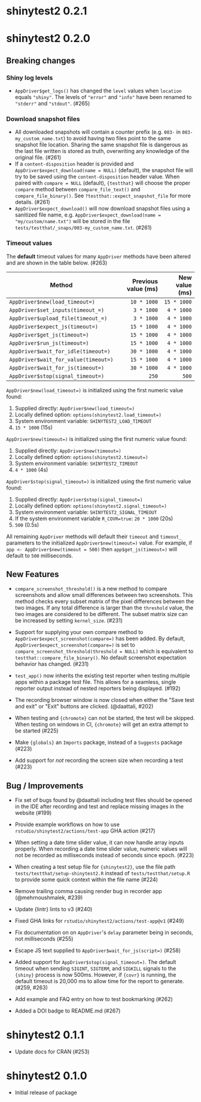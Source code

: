 # shinytest2 0.2.1

# shinytest2 0.2.0

## Breaking changes

### Shiny log levels

* `AppDriver$get_logs()` has changed the `level` values when `location` equals `"shiny"`. The levels of `"error"` and `"info"` have been renamed to `"stderr"` and `"stdout"`. (#265)

### Download snapshot files

* All downloaded snapshots will contain a counter prefix (e.g. `003-` in `003-my_custom_name.txt`) to avoid having two files point to the same snapshot file location. Sharing the same snapshot file is dangerous as the last file written is stored as truth, overwriting any knowledge of the original file. (#261)
* If a `content-disposition` header is provided and `AppDriver$expect_download(name = NULL)` (default), the snapshot file will try to be saved using the `content-disposition` header value. When paired with `compare = NULL` (default), `{testthat}` will choose the proper `compare` method between `compare_file_text()` and `compare_file_binary()`. See `?testthat::expect_snapshot_file` for more details. (#261)
* `AppDriver$expect_download()` will now download snapshot files using a sanitized file name, e.g. `AppDriver$expect_download(name = "my/custom/name.txt")` will be stored in the file `tests/testthat/_snaps/003-my_custom_name.txt`. (#261)

### Timeout values

The **default** timeout values for many `AppDriver` methods have been altered and are shown in the table below. (#263)

Method | Previous value (ms) | New value (ms)
---|---:|---:
`AppDriver$new(load_timeout=)` | `10 * 1000` | `15 * 1000`
`AppDriver$set_inputs(timeout_=)` | `3 * 1000` | `4 * 1000`
`AppDriver$upload_file(timeout_=)` | `3 * 1000` | `4 * 1000`
`AppDriver$expect_js(timeout=)` | `15 * 1000` | `4 * 1000`
`AppDriver$get_js(timeout=)` | `15 * 1000` | `4 * 1000`
`AppDriver$run_js(timeout=)` | `15 * 1000` | `4 * 1000`
`AppDriver$wait_for_idle(timeout=)` | `30 * 1000` | `4 * 1000`
`AppDriver$wait_for_value(timeout=)` | `15 * 1000` | `4 * 1000`
`AppDriver$wait_for_js(timeout=)` | `30 * 1000` | `4 * 1000`
`AppDriver$stop(signal_timeout=)` | `250` | `500`

`AppDriver$new(load_timeout=)` is initialized using the first numeric value found:
1. Supplied directly: `AppDriver$new(load_timeout=)`
2. Locally defined option: `options(shinytest2.load_timeout=)`
3. System environment variable: `SHINYTEST2_LOAD_TIMEOUT`
4. `15 * 1000` (15s)

`AppDriver$new(timeout=)` is initialized using the first numeric value found:
1. Supplied directly: `AppDriver$new(timeout=)`
2. Locally defined option: `options(shinytest2.timeout=)`
3. System environment variable: `SHINYTEST2_TIMEOUT`
4. `4 * 1000` (4s)

`AppDriver$stop(signal_timeout=)` is initialized using the first numeric value found:
1. Supplied directly: `AppDriver$stop(signal_timeout=)`
2. Locally defined option: `options(shinytest2.signal_timeout=)`
3. System environment variable: `SHINYTEST2_SIGNAL_TIMEOUT`
4. If the system environment variable `R_COVR=true`: `20 * 1000` (20s)
5. `500` (0.5s)

All remaining `AppDriver` methods will default their `timeout` and `timeout_` parameters to the initialized `AppDriver$new(timeout=)` value. For example, if `app <- AppDriver$new(timeout = 500)` then `app$get_js(timeout=)` will default to `500` milliseconds.


## New Features

* `compare_screenshot_threshold()` is a new method to compare screenshots and allow small differences between two screenshots. This method checks every subset matrix of the pixel differences between the two images. If any total difference is larger than the `threshold` value, the two images are considered to be different. The subset matrix size can be increased by setting `kernel_size`. (#231)

* Support for supplying your own compare method to `AppDriver$expect_screenshot(compare=)` has been added. By default, `AppDriver$expect_screenshot(compare=)` is set to `compare_screenshot_threshold(threshold = NULL)` which is equivalent to `testthat::compare_file_binary()`. No default screenshot expectation behavior has changed. (#231)

* `test_app()` now inherits the existing test reporter when testing multiple apps within a package test file. This allows for a seamless, single reporter output instead of nested reporters being displayed. (#192)

* The recording browser window is now closed when either the "Save test and exit" or "Exit" buttons are clicked. (@daattali, #202)

* When testing and `{chromote}` can not be started, the test will be skipped. When testing on windows in CI, `{chromote}` will get an extra attempt to be started (#225)

* Make `{globals}` an `Imports` package, instead of a `Suggests` package (#223)

* Add support for _not_ recording the screen size when recording a test (#223)

## Bug / Improvements

* Fix set of bugs found by @daattali including test files should be opened in the IDE after recording and test and replace missing images in the website (#199)

* Provide example workflows on how to use `rstudio/shinytest2/actions/test-app` GHA action (#217)

* When setting a date time slider value, it can now handle array inputs properly. When recording a date time slider value, numeric values will not be recorded as milliseconds instead of seconds since epoch. (#223)

* When creating a test setup file for `{shinytest2}`, use the file path `tests/testthat/setup-shinytest2.R` instead of `tests/testthat/setup.R` to provide some quick context within the file name (#224)

* Remove trailing comma causing render bug in recorder app (@mehrnoushmalek, #239)

* Update {lintr} lints to v3 (#240)

* Fixed GHA links for `rstudio/shinytest2/actions/test-app@v1` (#249)

* Fix documentation on on `AppDriver`'s `delay` parameter being in seconds, not *milli*seconds (#255)

* Escape JS text supplied to `AppDriver$wait_for_js(script=)` (#258)

* Added support for `AppDriver$stop(signal_timeout=)`. The default timeout when sending `SIGINT`, `SIGTERM`, and `SIGKILL` signals to the `{shiny}` process is now 500ms. However, if `{covr}` is running, the default timeout is 20,000 ms to allow time for the report to generate. (#259, #263)

* Add example and FAQ entry on how to test bookmarking (#262)

* Added a DOI badge to README.md (#267)


# shinytest2 0.1.1

* Update docs for CRAN (#253)


# shinytest2 0.1.0

* Initial release of package
